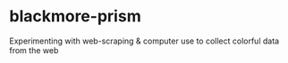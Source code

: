 # blackmore-prism
Experimenting with web-scraping &amp; computer use to collect colorful data from the web 

